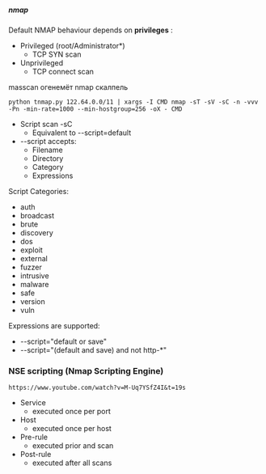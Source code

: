 ##### nmap
Default NMAP behaviour depends on **privileges** :
- Privileged (root/Administrator*)
  - TCP SYN scan
- Unprivileged
  - TCP connect scan  

masscan огенемёт
nmap скалпель

``` python tnmap.py 122.64.0.0/11 | xargs -I CMD nmap -sT -sV -sC -n -vvv -Pn -min-rate=1000 --min-hostgroup=256 -oX - CMD ```

- Script scan -sC
  - Equivalent to --script=default
 - --script accepts:
   - Filename
   - Directory
   - Category
   - Expressions
 
Script Categories:
- auth
- broadcast
- brute
- discovery
- dos
- exploit
- external
- fuzzer
- intrusive
- malware
- safe
- version
- vuln

Expressions are supported:
- --script="default or save"
- --script="(default and save) and not http-*"

### NSE scripting (Nmap Scripting Engine)
```https://www.youtube.com/watch?v=M-Uq7YSfZ4I&t=19s```
- Service
  - executed once per port
- Host
  - executed once per host
- Pre-rule
  - executed prior and scan
- Post-rule
   - executed after all scans
 
 
